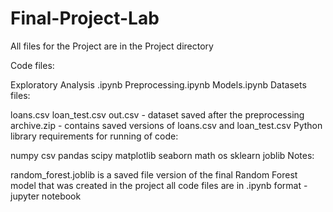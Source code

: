 # Final-Project-Lab
All files for the Project are in the Project directory

Code files:

Exploratory Analysis .ipynb
Preprocessing.ipynb
Models.ipynb
Datasets files:

loans.csv
loan_test.csv
out.csv - dataset saved after the preprocessing
archive.zip - contains saved versions of loans.csv and loan_test.csv
Python library requirements for running of code:

numpy
csv
pandas
scipy
matplotlib
seaborn
math
os
sklearn
joblib
Notes:

random_forest.joblib is a saved file version of the final Random Forest model that was created in the project
all code files are in .ipynb format - jupyter notebook
